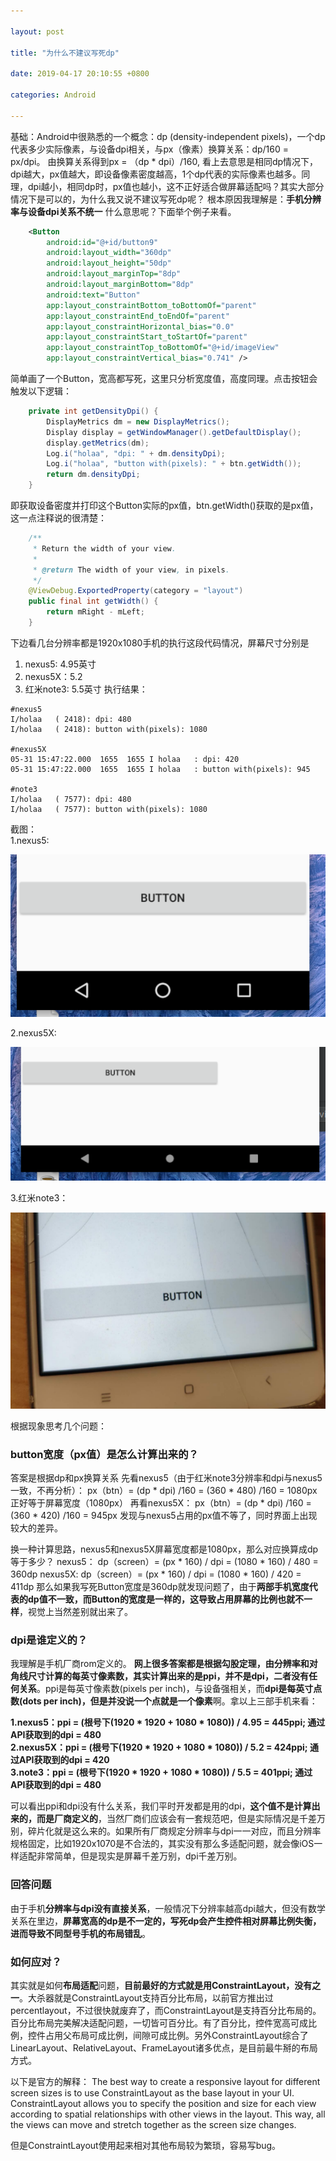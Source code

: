 ```yaml
---

layout: post 

title: "为什么不建议写死dp" 

date: 2019-04-17 20:10:55 +0800 

categories: Android

---
```


基础：Android中很熟悉的一个概念：dp (density-independent pixels)，一个dp代表多少实际像素，与设备dpi相关，与px（像素）换算关系：dp/160 = px/dpi。
由换算关系得到px = （dp * dpi）/160, 看上去意思是相同dp情况下，dpi越大，px值越大，即设备像素密度越高，1个dp代表的实际像素也越多。同理，dpi越小，相同dp时，px值也越小，这不正好适合做屏幕适配吗？其实大部分情况下是可以的，为什么我又说不建议写死dp呢？
根本原因我理解是：**手机分辨率与设备dpi关系不统一**
什么意思呢？下面举个例子来看。

```xml
    <Button
        android:id="@+id/button9"
        android:layout_width="360dp"
        android:layout_height="50dp"
        android:layout_marginTop="8dp"
        android:layout_marginBottom="8dp"
        android:text="Button"
        app:layout_constraintBottom_toBottomOf="parent"
        app:layout_constraintEnd_toEndOf="parent"
        app:layout_constraintHorizontal_bias="0.0"
        app:layout_constraintStart_toStartOf="parent"
        app:layout_constraintTop_toBottomOf="@+id/imageView"
        app:layout_constraintVertical_bias="0.741" />
```
简单画了一个Button，宽高都写死，这里只分析宽度值，高度同理。点击按钮会触发以下逻辑：
```java
    private int getDensityDpi() {
        DisplayMetrics dm = new DisplayMetrics();
        Display display = getWindowManager().getDefaultDisplay();
        display.getMetrics(dm);
        Log.i("holaa", "dpi: " + dm.densityDpi);
        Log.i("holaa", "button with(pixels): " + btn.getWidth());
        return dm.densityDpi;
    }
```
即获取设备密度并打印这个Button实际的px值，btn.getWidth()获取的是px值，这一点注释说的很清楚：

```java
    /**
     * Return the width of your view.
     *
     * @return The width of your view, in pixels.
     */
    @ViewDebug.ExportedProperty(category = "layout")
    public final int getWidth() {
        return mRight - mLeft;
    }
```
下边看几台分辨率都是1920x1080手机的执行这段代码情况，屏幕尺寸分别是
1. nexus5: 4.95英寸
2. nexus5X：5.2
3. 红米note3: 5.5英寸
执行结果：  

```shell
#nexus5
I/holaa   ( 2418): dpi: 480
I/holaa   ( 2418): button with(pixels): 1080

#nexus5X
05-31 15:47:22.000  1655  1655 I holaa   : dpi: 420
05-31 15:47:22.000  1655  1655 I holaa   : button with(pixels): 945

#note3
I/holaa   ( 7577): dpi: 480
I/holaa   ( 7577): button with(pixels): 1080
```  

截图：  
1.nexus5:  

![在这里插入图片描述](https://github.com/boomstack/boomstack.github.io/blob/master/assets/all/20192394023io234o23o3.png?raw=true)  

2.nexus5X:  

![在这里插入图片描述](https://github.com/boomstack/boomstack.github.io/blob/master/assets/all/2019321947092378.png?raw=true)  

3.红米note3：  

![在这里插入图片描述](https://github.com/boomstack/boomstack.github.io/blob/master/assets/all/201932423kjlk324232e.png?raw=true)  

根据现象思考几个问题：

### button宽度（px值）是怎么计算出来的？
答案是根据dp和px换算关系
先看nexus5（由于红米note3分辨率和dpi与nexus5一致，不再分析）：
px（btn）= (dp * dpi) /160 = (360 * 480) /160 = 1080px 正好等于屏幕宽度（1080px）
再看nexus5X：
px（btn）= (dp * dpi) /160 = (360 * 420) /160 = 945px 发现与nexus5占用的px值不等了，同时界面上出现较大的差异。

换一种计算思路，nexus5和nexus5X屏幕宽度都是1080px，那么对应换算成dp等于多少？
nexus5：
dp（screen）= (px * 160) / dpi = (1080 * 160) / 480 = 360dp
nexus5X:
dp（screen）= (px * 160) / dpi = (1080 * 160) / 420 = 411dp
那么如果我写死Button宽度是360dp就发现问题了，由于**两部手机宽度代表的dp值不一致，而Button的宽度是一样的，这导致占用屏幕的比例也就不一样**，视觉上当然差别就出来了。

### dpi是谁定义的？
我理解是手机厂商rom定义的。
**网上很多答案都是根据勾股定理，由分辨率和对角线尺寸计算的每英寸像素数，其实计算出来的是ppi，并不是dpi，二者没有任何关系**。ppi是每英寸像素数(pixels per inch)，与设备强相关，而**dpi是每英寸点数(dots per inch)，但是并没说一个点就是一个像素**啊。拿以上三部手机来看：  

**1.nexus5：ppi = (根号下(1920 * 1920 + 1080 * 1080)) / 4.95 = 445ppi; 通过API获取到的dpi = 480  
2.nexus5X：ppi = (根号下(1920 * 1920 + 1080 * 1080)) / 5.2 = 424ppi; 通过API获取到的dpi = 420  
3.note3：ppi = (根号下(1920 * 1920 + 1080 * 1080)) / 5.5 = 401ppi; 通过API获取到的dpi = 480**  

可以看出ppi和dpi没有什么关系，我们平时开发都是用的dpi，**这个值不是计算出来的，而是厂商定义的**，当然厂商们应该会有一套规范吧，但是实际情况是千差万别，碎片化就是这么来的。如果所有厂商规定分辨率与dpi一一对应，而且分辨率规格固定，比如1920x1070是不合法的，其实没有那么多适配问题，就会像iOS一样适配非常简单，但是现实是屏幕千差万别，dpi千差万别。
### 回答问题
由于手机**分辨率与dpi没有直接关系**，一般情况下分辨率越高dpi越大，但没有数学关系在里边，**屏幕宽高的dp是不一定的，写死dp会产生控件相对屏幕比例失衡，进而导致不同型号手机的布局错乱**。
### 如何应对？
其实就是如何**布局适配**问题，**目前最好的方式就是用ConstraintLayout，没有之一**。大杀器就是ConstraintLayout支持百分比布局，以前官方推出过percentlayout，不过很快就废弃了，而ConstraintLayout是支持百分比布局的。百分比布局完美解决适配问题，一切皆可百分比。有了百分比，控件宽高可成比例，控件占用父布局可成比例，间隙可成比例。另外ConstraintLayout综合了LinearLayout、RelativeLayout、FrameLayout诸多优点，是目前最牛掰的布局方式。

以下是官方的解释：
The best way to create a responsive layout for different screen sizes is to use ConstraintLayout as the base layout in your UI. ConstraintLayout allows you to specify the position and size for each view according to spatial relationships with other views in the layout. This way, all the views can move and stretch together as the screen size changes.


但是ConstraintLayout使用起来相对其他布局较为繁琐，容易写bug。